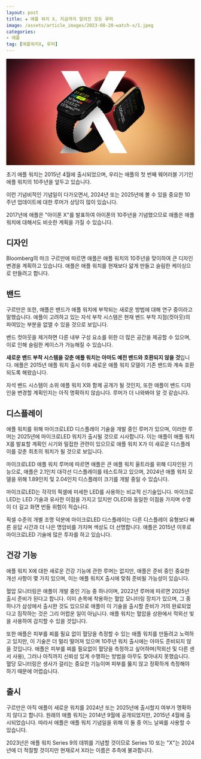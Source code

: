 ```yaml
---
layout: post  
title: ✚ 애플 워치 X, 지금까지 알려진 모든 루머
image: /assets/article_images/2023-08-20-watch-x/1.jpeg
categories:
- 애플
tag: [애플워치X, 루머]
---
```


<div class="markdown-image">
<img src="/assets/article_images/2023-08-20-watch-x/1.jpeg" alt="" align="middle"/> </div>

<p class="drop-korean">
초기 애플 워치는 2015년 4월에 출시되었으며, 우리는 애플의 첫 번째 웨어러블 기기인 애플 워치의 10주년을 앞두고 있습니다.
</p>
이런 기념비적인 기념일이 다가오면서, 2024년 또는 2025년에 볼 수 있을 중요한 10주년 업데이트에 대한 루머가 상당히 많이 있습니다.

2017년에 애플은 "아이폰 X"를 발표하여 아이폰의 10주년을 기념했으므로 애플은 애플 워치에 대해서도 비슷한 계획을 가질 수 있습니다.

## 디자인

Bloomberg의 마크 구르만에 따르면 애플은 애플 워치의 10주년을 맞이하여 큰 디자인 변경을 계획하고 있습니다. 애플은 애플 워치를 현재보다 얇게 만들고 슬림한 케이싱으로 만들려고 합니다.

## 밴드

구르만은 또한, 애플은 밴드가 애플 워치에 부착되는 새로운 방법에 대해 연구 중이라고 말했습니다. 애플이 고려하고 있는 자석 부착 시스템은 현재 밴드 부착 지점(컷아웃)의 파여있는 부분을 없앨 수 있을 것으로 보입니다. 

밴드 컷아웃을 제거하면 다른 내부 구성 요소를 위한 더 많은 공간을 제공할 수 있으며, 이로 인해 슬림한 케이스가 가능해질 수 있습니다.

**새로운 밴드 부착 시스템을 갖춘 애플 워치는 아마도 예전 밴드와 호환되지 않을 것**입니다. 애플은 2015년 애플 워치 출시 이후 새로운 애플 워치 모델이 기존 밴드와 계속 호환되도록 해왔습니다.

자석 밴드 시스템이 소위 애플 워치 X와 함께 공개가 될 것인지, 또한 애플이 밴드 디자인을 변경할 계획인지는 아직 명확하지 않습니다. 루머가 더 나와봐야 알 것 같습니다.

## 디스플레이

애플 워치를 위해 마이크로LED 디스플레이 기술을 개발 중인 루머가 있으며, 이러한 루머는 2025년에 마이크로LED 워치가 출시될 것으로 시사합니다. 이는 애플이 애플 워치 X를 발표할 계획인 시기와 밀접한 관련이 있으므로 애플 워치 X가 이 새로운 디스플레이를 갖춘 최초의 워치가 될 것으로 보입니다.

마이크로LED 애플 워치 루머에 따르면 애플은 큰 애플 워치 울트라를 위해 디자인된 기능으로, 애플은 2.1인치 대각선 디스플레이를 테스트하고 있으며, 2024년 애플 워치 모델을 위해 1.89인치 및 2.04인치 디스플레이 크기를 개발 중일 수 있습니다.

마이크로LED는 각각의 픽셀에 미세한 LED를 사용하는 비교적 신기술입니다. 마이크로LED는 LED 기술과 유사한 이점을 가지고 있지만 OLED와 동일한 이점을 가지며 수명이 더 길고 화면 번들 위험이 적습니다. 

픽셀 수준의 개별 조명 덕분에 마이크로LED 디스플레이는 다른 디스플레이 유형보다 빠른 응답 시간과 더 나은 명암비를 가지며 색상도 더 선명합니다. 애플은 2015년 이후로 마이크로LED 기술에 많은 투자를 하고 있습니다.

## 건강 기능

애플 워치 X에 대한 새로운 건강 기능에 관한 루머는 없지만, 애플은 준비 중인 중요한 개선 사항이 몇 가지 있으며, 이는 애플 워치X 출시에 맞춰 준비될 가능성이 있습니다.

혈압 모니터링은 애플이 개발 중인 기능 중 하나이며, 2022년 루머에 따르면 2025년 출시 준비가 된다고 합니다. 이미 손목에 착용하는 혈압 모니터링 장치가 있으며, 그 중 하나가 삼성에서 출시한 것도 있으므로 애플이 이 기술을 출시할 준비가 거의 완료되었다고 짐작하는 것은 그리 어렵운 일이 아닙니다. 애플 워치는 혈압을 상완에서 적외선 빛을 사용하여 감지할 수 있을 것입니다.

또한 애플은 피부를 찌를 필요 없이 혈당을 측정할 수 있는 애플 워치를 만들려고 노력하고 있지만, 이 기술은 더 멀리 떨어져 있으며 10주년 워치 출시에는 아마도 준비되지 않을 것입니다. 애플은 피부를 찌를 필요없이 혈당을 측정하고 싶어하며(적외선 및 다른 센서 사용), 그러나 아직까지 신뢰성 있게 수행하는 방법을 아무도 찾아내지 못했습니다. 혈당 모니터링은 생사가 걸리는 중요한 기능이며 피부를 뚫지 않고 정확하게 측정해야 하기 때문에 어렵습니다.

## 출시

구르만은 아직 애플이 새로운 워치를 2024년 또는 2025년에 출시할지 여부가 명확하지 않다고 합니다. 원래의 애플 워치는 2014년 9월에 공개되었지만, 2015년 4월에 출시되었습니다. 따라서 애플은 애플 워치 기념일을 위해 이 둘 중 어느 날짜를 사용할 수 있습니다.

2023년은 애플 워치 Series 9의 데뷔를 기념할 것이므로 Series 10 또는 "X"는 2024년에 더 적절할 것이지만 현재로서 X라는 이름은 추측에 불과합니다.
